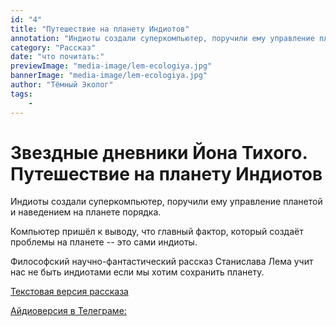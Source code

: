 ```yaml
---
id: "4"
title: "Путешествие на планету Индиотов"
annotation: "Индиоты создали суперкомпьютер, поручили ему управление планетой и наведением на планете порядка. Компьютер пришёл к выводу, что главный фактор, который создаёт проблемы на планете -- это сами индиоты."
category: "Рассказ"
date: "что почитать:"
previewImage: "media-image/lem-ecologiya.jpg"
bannerImage: "media-image/lem-ecologiya.jpg"
author: "Тёмный Эколог"
tags:
    - 
---
```

# Звездные дневники Йона Тихого. Путешествие на планету Индиотов

Индиоты создали суперкомпьютер, поручили ему управление планетой и наведением на планете порядка.

Компьютер пришёл к выводу, что главный фактор, который создаёт проблемы на планете -- это сами индиоты.

Философский научно-фантастический рассказ Станислава Лема учит нас не быть индиотами если мы хотим сохранить планету.


[Текстовая версия рассказа](https://temniyecolog.ru/planeta-indiotov.fb2)

[Айдиоверсия в Телеграме:](https://t.me/darkecologist/60)